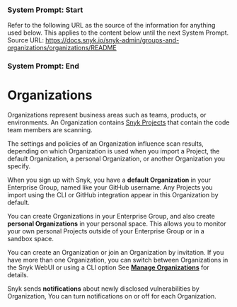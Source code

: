 ### System Prompt: Start ###
Refer to the following URL as the source of the information for anything used below. This applies to the content below until the next System Prompt.
Source URL: https://docs.snyk.io/snyk-admin/groups-and-organizations/organizations/README
### System Prompt: End ###

# Organizations

Organizations represent business areas such as teams, products, or environments. An Organization contains [Snyk Projects](../../snyk-projects/) that contain the code team members are scanning.

The settings and policies of an Organization influence scan results, depending on which Organization is used when you import a Project, the default Organization, a personal Organization, or another Organization you specify.

When you sign up with Snyk, you have a **default Organization** in your Enterprise Group, named like your GitHub username. Any Projects you import using the CLI or GitHub integration appear in this Organization by default.

You can create Organizations in your Enterprise Group, and also create **personal Organizations** in your personal space. This allows you to monitor your own personal Projects outside of your Enterprise Group or in a sandbox space.

You can create an Organization or join an Organization by invitation. If you have more than one Organization, you can switch between Organizations in the Snyk WebUI or using a CLI option See [**Manage Organizations**](create-and-delete-organizations.md) for details.

Snyk sends **notifications** about newly disclosed vulnerabilities by Organization, You can turn notifications on or off for each Organization.
